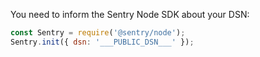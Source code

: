 You need to inform the Sentry Node SDK about your DSN:

```javascript
const Sentry = require('@sentry/node');
Sentry.init({ dsn: '___PUBLIC_DSN___' });
```
